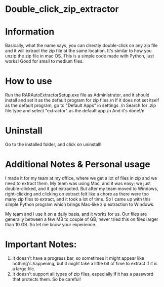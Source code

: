 # Double_click_zip_extractor

# Information
Basically, what the name says, you can directly double-click on any zip file and it will extract the zip file at the same location. It's similar to how you unzip the zip file in mac OS. This is a simple code made with Python, just works! Good for small to medium files.


# How to use

Run the RARAutoExtractorSetup.exe file as Administrator, and it should install and set it as the default program for zip files./n
If it does not set itself as the default program, go to "Default Apps" in settings. /n
Search for .zip file type and select "extractor" as the default app./n
And it's done!/n


# Uninstall

Go to the installed folder, and click on uninstall!

# Additional Notes & Personal usage

I made it for my team at my office, where we get a lot of files in zip and we need to extract them. My team was using Mac, and it was easy; we just double-clicked, and it got extracted. But after my team moved to Windows, right-clicking and clicking on extract felt like a chore as there were too many zip files to extract, and it took a lot of time. So I came up with this simple Python program which brings Mac-like zip extraction to Windows.

My team and I use it on a daily basis, and it works for us. Our files are generally between a few MB to couple of GB, never tried this on files larger than 10 GB. So let me know your experience. 

# Important Notes: 
1. It doesn't have a progress bar, so sometimes it might appear like nothing's happening, but it might take a little bit of time to extract if it is a large file.
2. It doesn't support all types of zip files, especially if it has a password that protects them. So be careful!



